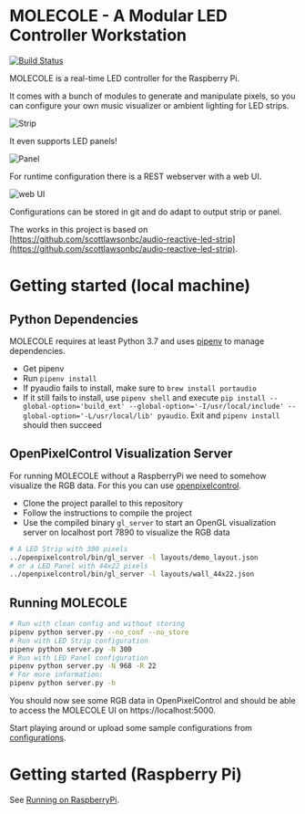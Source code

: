 # MOLECOLE - A Modular LED Controller Workstation

[![Build Status](https://travis-ci.org/segfault16/audio-reactive-led-strip.svg?branch=develop)](https://travis-ci.org/segfault16/audio-reactive-led-strip)

MOLECOLE is a real-time LED controller for the Raspberry Pi. 

It comes with a bunch of modules to generate and manipulate pixels, so you can configure your own music visualizer or ambient lighting for LED strips.

![Strip](./images/strip.gif)

It even supports LED panels!

![Panel](./images/panel.gif)

For runtime configuration there is a REST webserver with a web UI.

![web UI](images/server-ui.png)

Configurations can be stored in git and do adapt to output strip or panel.


The works in this project is based on [https://github.com/scottlawsonbc/audio-reactive-led-strip](https://github.com/scottlawsonbc/audio-reactive-led-strip).


# Getting started (local machine)

## Python Dependencies
MOLECOLE requires at least Python 3.7 and uses [pipenv](https://github.com/pypa/pipenv) to manage dependencies.

- Get pipenv
- Run `pipenv install`
- If pyaudio fails to install, make sure to `brew install portaudio`
- If it still fails to install, use `pipenv shell` and execute `pip install --global-option='build_ext' --global-option='-I/usr/local/include' --global-option='-L/usr/local/lib' pyaudio`. Exit and `pipenv install` should then succeed

## OpenPixelControl Visualization Server

For running MOLECOLE without a RaspberryPi we need to somehow visualize the RGB data.
For this you can use [openpixelcontrol](https://github.com/zestyping/openpixelcontrol).

- Clone the project parallel to this repository
- Follow the instructions to compile the project
- Use the compiled binary `gl_server` to start an OpenGL visualization server on localhost port 7890 to visualize the RGB data

```bash
# A LED Strip with 300 pixels
../openpixelcontrol/bin/gl_server -l layouts/demo_layout.json
# or a LED Panel with 44x22 pixels
../openpixelcontrol/bin/gl_server -l layouts/wall_44x22.json
```

## Running MOLECOLE

```bash
# Run with clean config and without storing
pipenv python server.py --no_conf --no_store
# Run with LED Strip configuration
pipenv python server.py -N 300
# Run with LED Panel configuration
pipenv python server.py -N 968 -R 22
# For more information:
pipenv python server.py -h
```

You should now see some RGB data in OpenPixelControl and should be able to access the MOLECOLE UI on https://localhost:5000.

Start playing around or upload some sample configurations from [configurations](./configurations).



# Getting started (Raspberry Pi)

See [Running on RaspberryPi](./docs/pi_setup.md).


